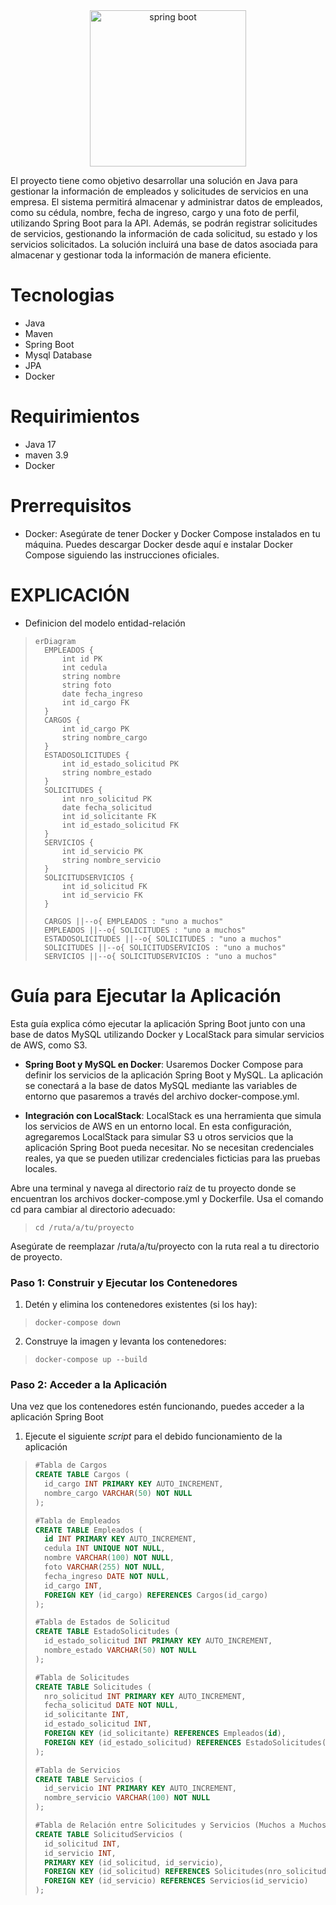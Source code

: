 <div align="center">
    <img src="https://download.logo.wine/logo/Spring_Framework/Spring_Framework-Logo.wine.png" width="250" alt="spring boot" />
</div>

El proyecto tiene como objetivo desarrollar una solución en Java para gestionar la información de empleados y solicitudes de servicios en una empresa. El sistema permitirá almacenar y administrar datos de empleados, como su cédula, nombre, fecha de ingreso, cargo y una foto de perfil, utilizando Spring Boot para la API. Además, se podrán registrar solicitudes de servicios, gestionando la información de cada solicitud, su estado y los servicios solicitados. La solución incluirá una base de datos asociada para almacenar y gestionar toda la información de manera eficiente.

# Tecnologias
- Java
- Maven
- Spring Boot
- Mysql Database
- JPA
- Docker

# Requirimientos
- Java 17
- maven 3.9
- Docker

# Prerrequisitos

* Docker: Asegúrate de tener Docker y Docker Compose instalados en tu máquina. Puedes descargar Docker desde aquí e instalar Docker Compose siguiendo las instrucciones oficiales.


# EXPLICACIÓN

* Definicion del modelo entidad-relación

>```mermaid
>erDiagram
>   EMPLEADOS {
>       int id PK
>       int cedula
>       string nombre
>       string foto
>       date fecha_ingreso
>       int id_cargo FK
>   }
>   CARGOS {
>       int id_cargo PK
>       string nombre_cargo
>   }
>   ESTADOSOLICITUDES {
>       int id_estado_solicitud PK
>       string nombre_estado
>   }
>   SOLICITUDES {
>       int nro_solicitud PK
>       date fecha_solicitud
>       int id_solicitante FK
>       int id_estado_solicitud FK
>   }
>   SERVICIOS {
>       int id_servicio PK
>       string nombre_servicio
>   }
>   SOLICITUDSERVICIOS {
>       int id_solicitud FK
>       int id_servicio FK
>   }
>
>   CARGOS ||--o{ EMPLEADOS : "uno a muchos"
>   EMPLEADOS ||--o{ SOLICITUDES : "uno a muchos"
>   ESTADOSOLICITUDES ||--o{ SOLICITUDES : "uno a muchos"
>   SOLICITUDES ||--o{ SOLICITUDSERVICIOS : "uno a muchos"
>   SERVICIOS ||--o{ SOLICITUDSERVICIOS : "uno a muchos"
>```

# Guía para Ejecutar la Aplicación

Esta guía explica cómo ejecutar la aplicación Spring Boot junto con una base de datos MySQL utilizando Docker y LocalStack para simular servicios de AWS, como S3.

- **Spring Boot y MySQL en Docker**: Usaremos Docker Compose para definir los servicios de la aplicación Spring Boot y MySQL. La aplicación se conectará a la base de datos MySQL mediante las variables de entorno que pasaremos a través del archivo docker-compose.yml.

- **Integración con LocalStack**: LocalStack es una herramienta que simula los servicios de AWS en un entorno local. En esta configuración, agregaremos LocalStack para simular S3 u otros servicios que la aplicación Spring Boot pueda necesitar. No se necesitan credenciales reales, ya que se pueden utilizar credenciales ficticias para las pruebas locales.

Abre una terminal y navega al directorio raíz de tu proyecto donde se encuentran los archivos docker-compose.yml y Dockerfile. Usa el comando cd para cambiar al directorio adecuado:

>```shell
> cd /ruta/a/tu/proyecto
>```

Asegúrate de reemplazar /ruta/a/tu/proyecto con la ruta real a tu directorio de proyecto.

### Paso 1: Construir y Ejecutar los Contenedores

1. Detén y elimina los contenedores existentes (si los hay):

>```shell
> docker-compose down
>```

2. Construye la imagen y levanta los contenedores:

>```shell
> docker-compose up --build
>```

### Paso 2: Acceder a la Aplicación

Una vez que los contenedores estén funcionando, puedes acceder a la aplicación Spring Boot

1. Ejecute el siguiente *script* para el debido funcionamiento de la aplicación

>```sql
>#Tabla de Cargos
>CREATE TABLE Cargos (
>   id_cargo INT PRIMARY KEY AUTO_INCREMENT,
>   nombre_cargo VARCHAR(50) NOT NULL
>);
>
>#Tabla de Empleados
>CREATE TABLE Empleados (
>   id INT PRIMARY KEY AUTO_INCREMENT,
>   cedula INT UNIQUE NOT NULL,
>   nombre VARCHAR(100) NOT NULL,
>   foto VARCHAR(255) NOT NULL,
>   fecha_ingreso DATE NOT NULL,
>   id_cargo INT,
>   FOREIGN KEY (id_cargo) REFERENCES Cargos(id_cargo)
>);
>
>#Tabla de Estados de Solicitud
>CREATE TABLE EstadoSolicitudes (
>   id_estado_solicitud INT PRIMARY KEY AUTO_INCREMENT,
>   nombre_estado VARCHAR(50) NOT NULL
>);
>
>#Tabla de Solicitudes
>CREATE TABLE Solicitudes (
>   nro_solicitud INT PRIMARY KEY AUTO_INCREMENT,
>   fecha_solicitud DATE NOT NULL,
>   id_solicitante INT,
>   id_estado_solicitud INT,
>   FOREIGN KEY (id_solicitante) REFERENCES Empleados(id),
>   FOREIGN KEY (id_estado_solicitud) REFERENCES EstadoSolicitudes(id_estado_solicitud)
>);
>
>#Tabla de Servicios
>CREATE TABLE Servicios (
>   id_servicio INT PRIMARY KEY AUTO_INCREMENT,
>   nombre_servicio VARCHAR(100) NOT NULL
>);
>
>#Tabla de Relación entre Solicitudes y Servicios (Muchos a Muchos)
>CREATE TABLE SolicitudServicios (
>   id_solicitud INT,
>   id_servicio INT,
>   PRIMARY KEY (id_solicitud, id_servicio),
>   FOREIGN KEY (id_solicitud) REFERENCES Solicitudes(nro_solicitud),
>   FOREIGN KEY (id_servicio) REFERENCES Servicios(id_servicio)
>);
>```
